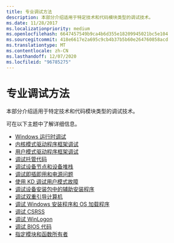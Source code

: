 ```yaml
---
title: 专业调试方法
description: 本部分介绍适用于特定技术和代码模块类型的调试技术。
ms.date: 11/28/2017
ms.localizationpriority: medium
ms.openlocfilehash: 6647457549b9ca4b6d355e18209945021bc5e104
ms.sourcegitcommit: 418e6617e2a695c9cb4b37b5b60e264760858acd
ms.translationtype: MT
ms.contentlocale: zh-CN
ms.lasthandoff: 12/07/2020
ms.locfileid: "96785275"
---
```

# <a name="specialized-debugging-techniques"></a>专业调试方法


本部分介绍适用于特定技术和代码模块类型的调试技术。

可在以下主题中了解详细信息。

-   [Windows 运行时调试](windows-runtime-debugger-commands.md)
-   [内核模式驱动程序框架调试](kernel-mode-driver-framework-debugging.md)
-   [用户模式驱动程序框架调试](user-mode-driver-framework-debugging.md)
-   [调试托管代码](debugging-managed-code.md)
-   [调试设备节点和设备堆栈](device-node-and-stack-debugger-commands.md)
-   [调试即插即用和电源问题](plug-and-play-and-power-debugger-commands.md)
-   [使用 KD 调试用户模式故障](debugging-a-user-mode-failure-with-kd.md)
-   [调试设备安装包中的辅助安装程序](debugging-a-device-installation-co-installer.md)
-   [调试双重引导计算机](debugging-a-dual-boot-machine.md)
-   [调试 Windows 安装程序和 OS 加载程序](debugging-windows-setup-and-the-os-loader.md)
-   [调试 CSRSS](debugging-csrss.md)
-   [调试 WinLogon](debugging-winlogon.md)
-   [调试 BIOS 代码](debugging-bios-code.md)
-   [指定模块和函数所有者](specifying-module-and-function-owners.md)

 

 





